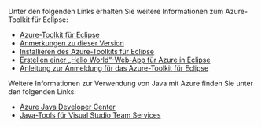 Unter den folgenden Links erhalten Sie weitere Informationen zum Azure-Toolkit für Eclipse: 

* [Azure-Toolkit für Eclipse](../eclipse/azure-toolkit-for-eclipse.md) 
* [Anmerkungen zu dieser Version](https://github.com/Microsoft/azure-tools-for-java/releases) 
* [Installieren des Azure-Toolkits für Eclipse](../eclipse/azure-toolkit-for-eclipse-installation.md) 
* [Erstellen einer „Hello World“-Web-App für Azure in Eclipse](../eclipse/azure-toolkit-for-eclipse-create-hello-world-web-app.md) 
* [Anleitung zur Anmeldung für das Azure-Toolkit für Eclipse](../eclipse/azure-toolkit-for-eclipse-sign-in-instructions.md) 

Weitere Informationen zur Verwendung von Java mit Azure finden Sie unter den folgenden Links: 

* [Azure Java Developer Center](https://azure.microsoft.com/develop/java/) 
* [Java-Tools für Visual Studio Team Services](https://java.visualstudio.com/) 
<!-- TODO: Add URLs for Java in VSCode here --> 
